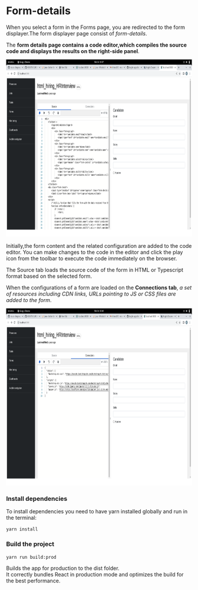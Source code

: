 # **Form-details**

When you select a form in the Forms page, you are redirected to the form displayer.The form displayer page consist of _form-details_.

The **form details page contains a code editor,which compiles the source code and displays the results on the right-side panel**.

<img src="./docs/formDetails.png" width="720px" height="480px">

Initially,the form content and the related configuration are added to the code editor. You can make changes to the code in the editor and click the play icon from the toolbar to execute the code immediately on the browser.

The Source tab loads the source code of the form in HTML or Typescript format based on the selected form.

When the configurations of a form are loaded on the **Connections tab**, _a set of resources including CDN links, URLs pointing to JS or CSS files are added to the form_.

<img src="./docs/formdetails2.png" width="720px" height="480px">

### Install dependencies

To install dependencies you need to have yarn installed globally and run in the terminal:
```
yarn install
```

### Build the project
```
yarn run build:prod
```
Builds the app for production to the dist folder.<br />
It correctly bundles React in production mode and optimizes the build for the best performance.